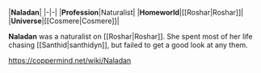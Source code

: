 |**Naladan**|
|-|-|
|**Profession**|Naturalist|
|**Homeworld**|[[Roshar\|Roshar]]|
|**Universe**|[[Cosmere\|Cosmere]]|

**Naladan** was a naturalist on [[Roshar\|Roshar]].
She spent most of her life chasing [[Santhid\|santhidyn]], but failed to get a good look at any them.



https://coppermind.net/wiki/Naladan